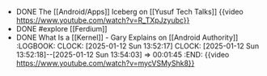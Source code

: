 - DONE The [[Android/Apps]] Iceberg on [[Yusuf Tech Talks]]
  {{video https://www.youtube.com/watch?v=R_TXpJzyubc}}
- DONE #explore [[Ferdium]]
- DONE What Is a [[Kernel]] - Gary Explains on [[Android Authority]]
  :LOGBOOK:
  CLOCK: [2025-01-12 Sun 13:52:17]
  CLOCK: [2025-01-12 Sun 13:52:18]--[2025-01-12 Sun 13:54:03] =>  00:01:45
  :END:
  {{video https://www.youtube.com/watch?v=mycVSMyShk8}}